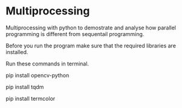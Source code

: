 # Multiprocessing
Multiprocessing with python to demostrate and analyse how parallel programming is different from sequentail programming.

Before you run the program make sure that the required libraries are installed.

Run these commands in terminal.

pip install opencv-python

pip install tqdm

pip install termcolor
